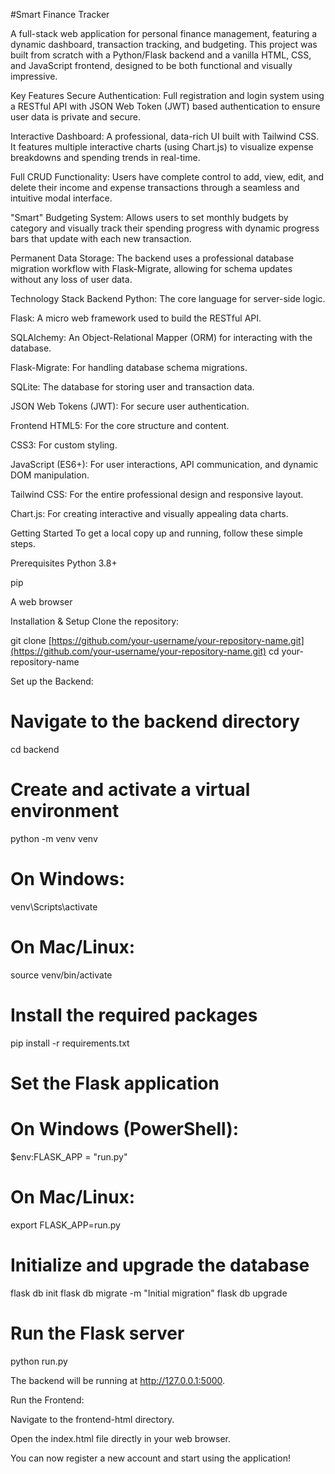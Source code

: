 #Smart Finance Tracker

A full-stack web application for personal finance management, featuring a dynamic dashboard, transaction tracking, and budgeting. This project was built from scratch with a Python/Flask backend and a vanilla HTML, CSS, and JavaScript frontend, designed to be both functional and visually impressive.

Key Features
Secure Authentication: Full registration and login system using a RESTful API with JSON Web Token (JWT) based authentication to ensure user data is private and secure.

Interactive Dashboard: A professional, data-rich UI built with Tailwind CSS. It features multiple interactive charts (using Chart.js) to visualize expense breakdowns and spending trends in real-time.

Full CRUD Functionality: Users have complete control to add, view, edit, and delete their income and expense transactions through a seamless and intuitive modal interface.

"Smart" Budgeting System: Allows users to set monthly budgets by category and visually track their spending progress with dynamic progress bars that update with each new transaction.

Permanent Data Storage: The backend uses a professional database migration workflow with Flask-Migrate, allowing for schema updates without any loss of user data.

Technology Stack
Backend
Python: The core language for server-side logic.

Flask: A micro web framework used to build the RESTful API.

SQLAlchemy: An Object-Relational Mapper (ORM) for interacting with the database.

Flask-Migrate: For handling database schema migrations.

SQLite: The database for storing user and transaction data.

JSON Web Tokens (JWT): For secure user authentication.

Frontend
HTML5: For the core structure and content.

CSS3: For custom styling.

JavaScript (ES6+): For user interactions, API communication, and dynamic DOM manipulation.

Tailwind CSS: For the entire professional design and responsive layout.

Chart.js: For creating interactive and visually appealing data charts.

Getting Started
To get a local copy up and running, follow these simple steps.

Prerequisites
Python 3.8+

pip

A web browser

Installation & Setup
Clone the repository:

git clone [https://github.com/your-username/your-repository-name.git](https://github.com/your-username/your-repository-name.git)
cd your-repository-name

Set up the Backend:

# Navigate to the backend directory
cd backend

# Create and activate a virtual environment
python -m venv venv
# On Windows:
venv\Scripts\activate
# On Mac/Linux:
source venv/bin/activate

# Install the required packages
pip install -r requirements.txt

# Set the Flask application
# On Windows (PowerShell):
$env:FLASK_APP = "run.py"
# On Mac/Linux:
export FLASK_APP=run.py

# Initialize and upgrade the database
flask db init
flask db migrate -m "Initial migration"
flask db upgrade

# Run the Flask server
python run.py

The backend will be running at http://127.0.0.1:5000.

Run the Frontend:

Navigate to the frontend-html directory.

Open the index.html file directly in your web browser.

You can now register a new account and start using the application!
